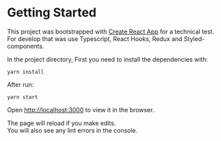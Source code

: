 # Getting Started

This project was bootstrapped with [Create React App](https://github.com/facebook/create-react-app) for a technical test. For develop that was use Typescript, React Hooks, Redux and Styled-components.

In the project directory, First you need to install the dependencies with:
```
yarn install
```
After run:
```
yarn start
```

Open [http://localhost:3000](http://localhost:3000) to view it in the browser.

The page will reload if you make edits.\
You will also see any lint errors in the console.

